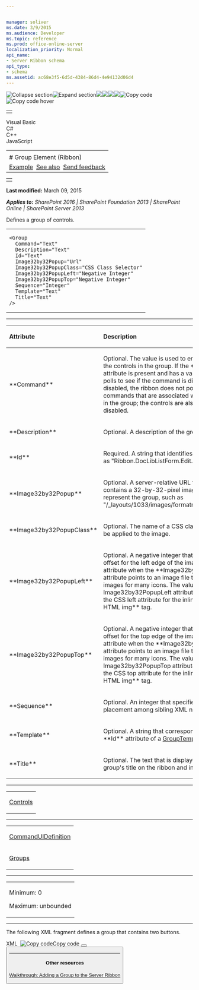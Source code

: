 ```yaml
---


manager: soliver
ms.date: 3/9/2015
ms.audience: Developer
ms.topic: reference
ms.prod: office-online-server
localization_priority: Normal
api_name:
- Server Ribbon schema
api_type:
- schema
ms.assetid: ac68e3f5-6d5d-4384-86d4-4e94132d06d4
---
```


![Collapse
section](../icons/collapse_all.gif "Collapse section")![Expand
section](../icons/expand_all.gif "Expand section")![](../icons/collapse_all.gif)![](../icons/expand_all.gif)![](../icons/dropdown.gif)![](../icons/dropdownHover.gif)![Copy
code](../icons/copycode.gif "Copy code")![Copy code
hover](../icons/copycodeHighlight.gif "Copy code hover")
<table>
<tbody>
<tr class="odd">
<td align="left"></td>
</tr>
</tbody>
</table>

Visual Basic  
C\#  
C++  
JavaScript  

<table>
<tbody>
<tr class="odd">
<td align="left"><span id="runningHeaderText"></span></td>
</tr>
<tr class="even">
<td align="left"># Group Element (Ribbon)</td>
</tr>
<tr class="odd">
<td align="left"><a href="#exampleToggle">Example</a>  <a href="#seeAlsoToggle">See also</a>  <span id="headfeedbackarea" class="feedbackhead"><a href="javascript:SubmitFeedback(&#39;docthis@Microsoft.com&#39;,&#39;&#39;,&#39;&#39;,&#39;&#39;,&#39;1.0.18082.1225&#39;,&#39;%0\dThank%20you%20for%20your%20feedback.%20The%20developer%20writing%20teams%20use%20your%20feedback%20to%20improve%20documentation.%20While%20we%20are%20reviewing%20your%20feedback,%20we%20may%20send%20you%20e-mail%20to%20ask%20for%20clarification%20or%20feedback%20on%20a%20solution.%20We%20do%20not%20use%20your%20e-mail%20address%20for%20any%20other%20purpose%20and%20we%20delete%20it%20after%20we%20finish%20our%20review.%0\AFor%20further%20information%20about%20the%20privacy%20policies%20of%20Microsoft,%20please%20see%20http://privacy.microsoft.com/en-us/default.aspx.%0\A%0\d&#39;,&#39;Customer%20feedback&#39;);">Send feedback</a></span></td>
</tr>
</tbody>
</table>

<table>
<colgroup>
<col width="100%" />
</colgroup>
<tbody>
<tr class="odd">
<td align="left"></td>
</tr>
</tbody>
</table>

**Last modified:** March 09, 2015

***Applies to:** SharePoint 2016 | SharePoint Foundation 2013 |
SharePoint Online | SharePoint Server 2013*

Defines a group of controls.

<span codelanguage="other"></span>
<table>
<colgroup>
<col width="100%" />
</colgroup>
<tbody>
<tr class="odd">
<td align="left"><pre><code>&lt;Group
  Command=&quot;Text&quot;
  Description=&quot;Text&quot;
  Id=&quot;Text&quot;
  Image32by32Popup=&quot;Url&quot;
  Image32by32PopupClass=&quot;CSS Class Selector&quot;
  Image32by32PopupLeft=&quot;Negative Integer&quot;
  Image32by32PopupTop=&quot;Negative Integer&quot;
  Sequence=&quot;Integer&quot;
  Template=&quot;Text&quot;
  Title=&quot;Text&quot;
/&gt;</code></pre></td>
</tr>
</tbody>
</table>


-----------------------------------------------------------------------------------------------------------------------------------------------------------------------------------------------

<table>
<colgroup>
<col width="50%" />
<col width="50%" />
</colgroup>
<thead>
<tr class="header">
<th align="left"><p>Attribute</p></th>
<th align="left"><p>Description</p></th>
</tr>
</thead>
<tbody>
<tr class="odd">
<td align="left"><p>**Command**</p></td>
<td align="left"><p>Optional. The value is used to enable or disable the controls in the group. If the **Command** attribute is present and has a value, the ribbon polls to see if the command is disabled. If it is disabled, the ribbon does not poll for any commands that are associated with the controls in the group; the controls are also effectively disabled.</p></td>
</tr>
<tr class="even">
<td align="left"><p>**Description**</p></td>
<td align="left"><p>Optional. A description of the group.</p></td>
</tr>
<tr class="odd">
<td align="left"><p>**Id**</p></td>
<td align="left"><p>Required. A string that identifies the group, such as &quot;Ribbon.DocLibListForm.Edit.Clipboard&quot;.</p></td>
</tr>
<tr class="even">
<td align="left"><p>**Image32by32Popup**</p></td>
<td align="left"><p>Optional. A server-relative URL to a file that contains a 32-by-32-pixel image to be used to represent the group, such as &quot;/_layouts/1033/images/formatmap32x32.png&quot;.</p></td>
</tr>
<tr class="odd">
<td align="left"><p>**Image32by32PopupClass**</p></td>
<td align="left"><p>Optional. The name of a CSS class selector to be applied to the image.</p></td>
</tr>
<tr class="even">
<td align="left"><p>**Image32by32PopupLeft**</p></td>
<td align="left"><p>Optional. A negative integer that represents an offset for the left edge of the image. Use this attribute when the **Image32by32Popup</span> attribute points to an image file that contains images for many icons. The value of the <span class="keyword">Image32by32PopupLeft</span> attribute is used to set the CSS <span class="keyword">left</span> attribute for the inline style of an HTML <span class="keyword">img** tag.</p></td>
</tr>
<tr class="odd">
<td align="left"><p>**Image32by32PopupTop**</p></td>
<td align="left"><p>Optional. A negative integer that represents an offset for the top edge of the image. Use this attribute when the **Image32by32Popup</span> attribute points to an image file that contains images for many icons. The value of the <span class="keyword">Image32by32PopupTop</span> attribute is used to set the CSS <span class="keyword">top</span> attribute for the inline style of an HTML <span class="keyword">img** tag.</p></td>
</tr>
<tr class="even">
<td align="left"><p>**Sequence**</p></td>
<td align="left"><p>Optional. An integer that specifies the order of placement among sibling XML nodes.</p></td>
</tr>
<tr class="odd">
<td align="left"><p>**Template**</p></td>
<td align="left"><p>Optional. A string that corresponds to the **Id** attribute of a <a href="grouptemplate-element.htm">GroupTemplate</a> element.</p></td>
</tr>
<tr class="even">
<td align="left"><p>**Title**</p></td>
<td align="left"><p>Optional. The text that is displayed as the group's title on the ribbon and in the tooltip.</p></td>
</tr>
</tbody>
</table>


---------------------------------------------------------------------------------------------------------------------------------------------------------------------------------------------------

<table>
<colgroup>
<col width="100%" />
</colgroup>
<tbody>
<tr class="odd">
<td align="left"><p><a href="controls-element-group.htm">Controls</a></p></td>
</tr>
</tbody>
</table>


----------------------------------------------------------------------------------------------------------------------------------------------------------------------------------------------------

<table>
<colgroup>
<col width="100%" />
</colgroup>
<tbody>
<tr class="odd">
<td align="left"><p><a href="commanduidefinition-element.htm">CommandUIDefinition</a></p></td>
</tr>
<tr class="even">
<td align="left"><p><a href="groups-element.htm">Groups</a></p></td>
</tr>
</tbody>
</table>


------------------------------------------------------------------------------------------------------------------------------------------------------------------------------------------------

<table>
<colgroup>
<col width="100%" />
</colgroup>
<tbody>
<tr class="odd">
<td align="left"><p>Minimum: 0</p>
<p>Maximum: unbounded</p></td>
</tr>
</tbody>
</table>


------------------------------------------------------------------------------------------------------------------------------------------------------------------------------------------

The following XML fragment defines a group that contains two buttons.

<span codelanguage="xmlLang"></span>
XML 
<span class="copyCode" onclick="CopyCode(this)"
onkeypress="CopyCode_CheckKey(this, event)"
onmouseover="ChangeCopyCodeIcon(this)"
onmouseout="ChangeCopyCodeIcon(this)" tabindex="0">![Copy
code](../icons/copycode.gif "Copy code")Copy code</span>
    <Group
      Id="Ribbon.WikiPageTab.CustomGroup"
      Sequence="55"
      Description="Custom Group"
      Title="Custom"
      Command="EnableCustomGroup"
      Template="Ribbon.Templates.Flexible2">
      <Controls Id="Ribbon.WikiPageTab.CustomGroup.Controls">
        <Button
          Id="Ribbon.WikiPageTab.CustomGroup.CustomGroupHello"
          Command="CustomGroupHelloWorld"
          Image16by16="/_layouts/images/FILMSTRP.GIF"
          Image32by32="/_layouts/images/PPEOPLE.GIF"
          LabelText="Hello, World"
          TemplateAlias="o2"
          Sequence="15" />
        <Button
          Id="Ribbon.WikiPageTab.CustomGroup.CustomGroupGoodbye"
          Command="CustomGroupGoodbyeWorld"
          Image16by16="/_layouts/images/FILMSTRP.GIF"
          Image32by32="/_layouts/images/PPEOPLE.GIF"
          LabelText="Good-bye, World"
          TemplateAlias="o2"
          Sequence="18" />
      </Controls>
    </Group>


-------------------------------------------------------------------------------------------------------------------------------------------------------------------------------------------

#### Other resources

[Walkthrough: Adding a Group to the Server
Ribbon](http://msdn.microsoft.com/library/0696705f-e805-49e7-90c5-0e9e5f894d6a(Office.15).aspx)








